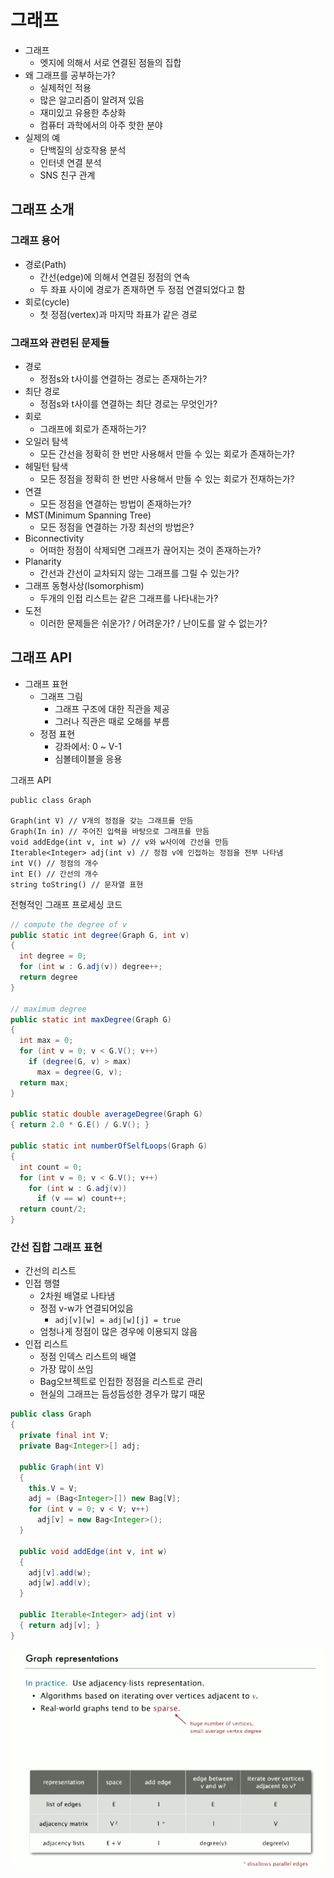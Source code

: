 # 그래프

- 그래프
  - 엣지에 의해서 서로 연결된 점들의 집합
- 왜 그래프를 공부하는가?
  - 실제적인 적용
  - 많은 알고리즘이 알려져 있음
  - 재미있고 유용한 추상화
  - 컴퓨터 과학에서의 아주 핫한 분야
- 실제의 예
  - 단백질의 상호작용 분석
  - 인터넷 연결 분석
  - SNS 친구 관계

## 그래프 소개

### 그래프 용어

- 경로(Path)
  - 간선(edge)에 의해서 연결된 정점의 연속
  - 두 좌표 사이에 경로가 존재하면 두 정점 연결되었다고 함
- 회로(cycle)
  - 첫 정점(vertex)과 마지막 좌표가 같은 경로

### 그래프와 관련된 문제들

- 경로
  - 정점s와 t사이를 연결하는 경로는 존재하는가?
- 최단 경로
  - 정점s와 t사이를 연결하는 최단 경로는 무엇인가?
- 회로
  - 그래프에 회로가 존재하는가?
- 오일러 탐색
  - 모든 간선을 정확히 한 번만 사용해서 만들 수 있는 회로가 존재하는가?
- 헤밀턴 탐색
  - 모든 정점을 정확히 한 번만 사용해서 만들 수 있는 회로가 전재하는가?
- 연결
  - 모든 정점을 연결하는 방법이 존재하는가?
- MST(Minimum Spanning Tree)
  - 모든 정점을 연결하는 가장 최선의 방법은?
- Biconnectivity
  - 어떠한 정점이 삭제되면 그래프가 끊어지는 것이 존재하는가?
- Planarity
  - 간선과 간선이 교차되지 않는 그래프를 그릴 수 있는가?
- 그래프 동형사상(Isomorphism)
  - 두개의 인접 리스트는 같은 그래프를 나타내는가?
- 도전
  - 이러한 문제들은 쉬운가? / 어려운가? / 난이도를 알 수 없는가?

## 그래프 API

- 그래프 표현
  - 그래프 그림
    - 그래프 구조에 대한 직관을 제공
    - 그러나 직관은 때로 오해를 부름
  - 정점 표현
    - 강좌에서: 0 ~ V-1
    - 심볼테이블을 응용

그래프 API

```
public class Graph

Graph(int V) // V개의 정점을 갖는 그래프를 만듬
Graph(In in) // 주어진 입력을 바탕으로 그래프를 만듬
void addEdge(int v, int w) // v와 w사이에 간선을 만듬
Iterable<Integer> adj(int v) // 정점 v에 인접하는 정점을 전부 나타냄
int V() // 정점의 개수
int E() // 간선의 개수
string toString() // 문자열 표현
```

전형적인 그래프 프로세싱 코드

```java
// compute the degree of v
public static int degree(Graph G, int v)
{
  int degree = 0;
  for (int w : G.adj(v)) degree++;
  return degree
}

// maximum degree
public static int maxDegree(Graph G)
{
  int max = 0;
  for (int v = 0; v < G.V(); v++)
    if (degree(G, v) > max)
      max = degree(G, v);
  return max;
}

public static double averageDegree(Graph G)
{ return 2.0 * G.E() / G.V(); }

public static int numberOfSelfLoops(Graph G)
{
  int count = 0;
  for (int v = 0; v < G.V(); v++)
    for (int w : G.adj(v))
      if (v == w) count++;
  return count/2;
}
```

### 간선 집합 그래프 표현

- 간선의 리스트
- 인접 행렬
  - 2차원 배열로 나타냄
  - 정점 v-w가 연결되어있음
    - `adj[v][w] = adj[w][j] = true`
  - 엄청나게 정점이 많은 경우에 이용되지 않음
- 인접 리스트
  - 정점 인덱스 리스트의 배열
  - 가장 많이 쓰임
  - Bag오브젝트로 인접한 정점을 리스트로 관리
  - 현실의 그래프는 듬성듬성한 경우가 많기 때문

```java
public class Graph
{
  private final int V;
  private Bag<Integer>[] adj;

  public Graph(int V)
  {
    this.V = V;
    adj = (Bag<Integer>[]) new Bag[V];
    for (int v = 0; v < V; v++)
      adj[v] = new Bag<Integer>();
  }

  public void addEdge(int v, int w)
  {
    adj[v].add(w);
    adj[w].add(v);
  }

  public Iterable<Integer> adj(int v)
  { return adj[v]; }
}
```

![graph representation](./images/graph_representation.png)
